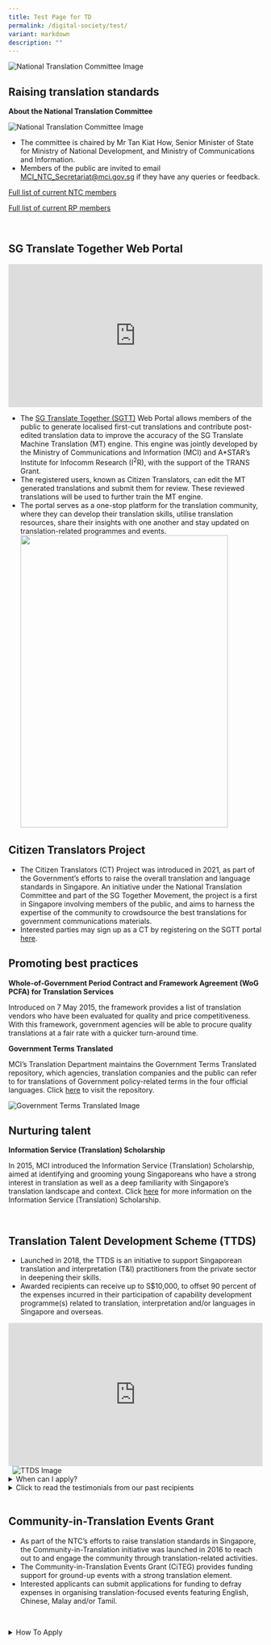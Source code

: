 ```yaml
---
title: Test Page for TD
permalink: /digital-society/test/
variant: markdown
description: ""
---
```

<img alt="National Translation Committee Image" src="/images/TD/updated%20ifg%201\_ntc%20banner\_mci%20website%20revamp%202023.png">
&nbsp;
<section id="raising-translation-standards">
	<h2>Raising translation standards</h2>

<p><strong>About the National Translation Committee</strong></p>

<img alt="National Translation Committee Image" src="https://www.mci.gov.sg/images/TD/updated%20ifg%202\_ntc%20and%20rp%20ifg\_mci%20website%20revamp%202023.png">

<ul>
<li>The committee is chaired by Mr Tan Kiat How, Senior Minister of State for Ministry of National Development, and Ministry of Communications and Information.</li>
<li>Members of the public are invited to email <a href="mailto:MCI_NTC_Secretariat@mci.gov.sg">MCI_NTC_Secretariat@mci.gov.sg</a> if they have any queries or feedback.</li>
</ul>

<p><a href="/files/Translation/N\_NTC\_5th\_Term\_NTC\_CVs\_Updated\_as\_of\_15\_Nov\_2023.pdf">Full list of current NTC members</a></p>
<p><a href="/files/Translation/ntc%20-%20resource%20panels%205th%20term%20cvs%20(as%20of%2018%20sep%202023).pdf">Full list of current RP members</a></p>&nbsp;
</section>
	
<section id="sgtt-web-portal">
	<h2>SG Translate Together Web Portal</h2>

<div style="position:relative;padding-top:56.25%;"> <iframe style="position:absolute;top:0;left:0;width:100%;height:100%;" align="center" allowfullscreen="" allow="accelerometer; autoplay; clipboard-write; encrypted-media; gyroscope; picture-in-picture" frameborder="0" title="YouTube video player" src="https://www.youtube.com/embed/-OYRSf0Kx\_Y" height="315" width="560"></iframe> </div>

<ul>
<li>The <a href="“https://www.sgtranslatetogether.gov.sg/“">SG Translate Together (SGTT)</a> Web Portal allows members of the public to generate localised first-cut translations and contribute post-edited translation data to improve the accuracy of the SG Translate Machine Translation (MT) engine. This engine was jointly developed by the Ministry of Communications and Information (MCI) and A*STAR’s Institute for Infocomm Research (I<sup>2</sup>R), with the support of the TRANS Grant. </li>
<li>The registered users, known as Citizen Translators, can edit the MT generated translations and submit them for review. These reviewed translations will be used to further train the MT engine.</li>
<li>The portal serves as a one-stop platform for the translation community, where they can develop their translation skills, utilise translation resources, share their insights with one another and stay updated on translation-related programmes and events.</li>
	
<img src="https://www.mci.gov.sg/images/TD/sgtt%20edm.jpg" style="height:580px; width:411px;">
&nbsp;
</ul></section>

<section id="citizens-translators-project">
	<h2>Citizen Translators Project</h2>

<ul>
<li>The Citizen Translators (CT) Project was introduced in 2021, as part of the Government’s efforts to raise the overall translation and language standards in Singapore. An initiative under the National Translation Committee and part of the SG Together Movement, the project is a first in Singapore involving members of the public, and aims to harness the expertise of the community to crowdsource the best translations for government communications materials. </li>
<li>Interested parties may sign up as a CT by registering on the SGTT portal <a href="https://www.sgtranslatetogether.gov.sg/">here</a>.</li>
</ul></section>

<section id="promoting-best-practices">
	<h2>Promoting best practices</h2>
	
<p><strong>Whole-of-Government Period Contract and Framework Agreement (WoG PCFA) for Translation Services</strong></p>

<p>Introduced on 7 May 2015, the framework provides a list of translation vendors who have been evaluated for quality and price competitiveness. With this framework, government agencies will be able to procure quality translations at a fair rate with a quicker turn-around time.</p>

<p><strong>Government Terms Translated</strong></p>

<p>MCI’s Translation Department maintains the Government Terms Translated repository, which agencies, translation companies and the public can refer to for translations of Government policy-related terms in the four official languages. Click&nbsp;<a href="https://www.translatedterms.gov.sg/">here</a> to visit the repository.</p>

<img alt="Government Terms Translated Image" src="https://www.mci.gov.sg/images/TD/updated%20ifg%203\_gtt%20ifg\_mci%20website%20revamp%202023.png">
&nbsp;
</section>

<section id="nurturing-talent">
	<h2>Nurturing talent</h2>

<p><strong>Information Service (Translation) Scholarship</strong></p>

<p>In 2015, MCI introduced the Information Service (Translation) Scholarship, aimed at identifying and grooming young Singaporeans who have a strong interest in translation as well as a deep familiarity with Singapore’s translation landscape and context. Click <a href="https://www.mci.gov.sg/join-us/scholarship/overview/">here</a> for more information on the Information Service (Translation) Scholarship. </p>
&nbsp;
</section>

<section id="translation-talent-development-scheme">
	<h2>Translation Talent Development Scheme (TTDS)</h2>
	
<ul>
<li>Launched in 2018, the TTDS is an initiative to support Singaporean translation and interpretation (T&amp;I) practitioners from the private sector in deepening their skills.</li>
<li>Awarded recipients can receive up to S$10,000, to offset 90 percent of the expenses incurred in their participation of capability development programme(s) related to translation, interpretation and/or languages in Singapore and overseas.</li>
</ul>

<div style="position:relative;padding-top:56.25%;"> <iframe style="position:absolute;top:0;left:0;width:100%;height:100%;" align="center" allowfullscreen="" allow="accelerometer; autoplay; clipboard-write; encrypted-media; gyroscope; picture-in-picture" frameborder="0" title="YouTube video player" src="https://www.youtube.com/embed/fnbfRZbJQto" height="315" width="560"></iframe> </div>
&nbsp;
<img alt="TTDS Image" src="https://www.mci.gov.sg/images/TD/ttds%20brochure.png">

<style>  
  /\* Styling for the accordion container \*/  
  details {  
    border: 1px solid #ccc;  
    background-color: #f9f9f9;  
    border-radius: 4px;  
    padding: 10px;  
    margin-bottom: 10px;  
  }  

  /\* Styling for the accordion header \*/  
  summary {  
    font-weight: bold;  
    cursor: pointer;  
  }  
</style> &nbsp;

<details> &nbsp;
<summary>When can I apply?</summary>
<br>
We accept applications from 1 April to 30 June (both dates inclusive) each year.
<br><br>
More information will be available at a later date.
<br><br>
<a href="https://go.gov.sg/ttds-enquiry">TTDS Enquiry Form</a>
<br><br>
</details>

<details> &nbsp;
&nbsp;<summary>Click to read the testimonials from our past recipients</summary> &nbsp;

<br>
<div style="display: flex;"> <img style="width: 50%; max-width: 100%; height: auto;" alt="Image 1" src="/images/TD/ttds%20testimonial%20image%201.png"> <img style="width: 50%; max-width: 100%; height: auto;" alt="Image 2" src="/images/TD/ttds%20testimonial%20image%202.png"> </div>

<div style="display: flex;"> <img style="width: 50%; max-width: 100%; height: auto;" alt="Image 1" src="/images/TD/ttds%20testimonial%20image%203.png"> <img style="width: 50%; max-width: 100%; height: auto;" alt="Image 2" src="/images/TD/ttds%20testimonial%20image%204.png"> </div>

<div style="display: flex;"> <img style="width: 50%; max-width: 100%; height: auto;" alt="Image 1" src="/images/TD/ttds%20testimonial%20image%205.png"> <img style="width: 50%; max-width: 100%; height: auto;" alt="Image 2" src="/images/TD/ttds%20testimonial%20image%206.png"> </div>

</details>
</section>
&nbsp;
<section id="community-in-translation-events-grant">
	<h2>Community-in-Translation Events Grant</h2>
	
<ul>
<li>As part of the NTC’s efforts to raise translation standards in Singapore, the Community-in-Translation initiative was launched in 2016 to reach out to and engage the community through translation-related activities.</li>
<li>The Community-in-Translation Events Grant (CiTEG) provides funding support for ground-up events with a strong translation element.</li>
<li>Interested applicants can submit applications for funding to defray expenses in organising translation-focused events featuring English, Chinese, Malay and/or Tamil.</li>
</ul>
<style>  
  /\* Styling for the accordion container \*/  
  details {  
    border: 1px solid #ccc;  
    background-color: #f9f9f9;  
    border-radius: 4px;  
    padding: 10px;  
    margin-bottom: 10px;  
  }  

  /\* Styling for the accordion header \*/  
  summary {  
    font-weight: bold;  
    cursor: pointer;  
  }  
</style> &nbsp;
<details> &nbsp;
&nbsp;<summary>How To Apply</summary>&nbsp;
<br>
Current and upcoming application cycles:
<br>
<title>Table Example</title> &nbsp;
<table><thead><tr><th>Application period</th><th>For proposed events which start in</th></tr></thead><tbody><tr><td>1 February 2024 to 31 March 2024</td><td>July 2024 to December 2024</td></tr><tr><td>1 August 2024 to 30 September 2024</td><td>January 2025 to June 2025</td></tr></tbody></table>
<br>
For more information, please refer to:&nbsp;
<br>
<title>Table Example</title>

&nbsp; &nbsp; 
&nbsp; &nbsp; &nbsp; 
&nbsp; &nbsp; &nbsp; &nbsp; 
&nbsp; &nbsp; &nbsp; &nbsp; 
&nbsp; &nbsp; &nbsp; &nbsp; 
&nbsp; &nbsp; &nbsp; 
&nbsp; &nbsp; 
&nbsp; &nbsp; 
&nbsp; &nbsp; &nbsp; 
&nbsp; &nbsp; &nbsp; &nbsp; 
&nbsp; &nbsp; &nbsp; &nbsp; 
&nbsp; &nbsp; &nbsp; &nbsp; <table><thead><tr><th>CiTEG Enquiry Form</th><th>CiTEG Application Guide</th><th>CiTEG Application Form</th></tr></thead><tbody><tr><td><a href="https://go.gov.sg/citeg-enquiry">Enquiry Form</a></td><td><a href="/files/Translation/CiTEG\_Application\_Guide\_caa\_21\_Sep\_2023.pdf">Application Guide</a></td><td><a href="/files/Translation/citeg%20application%20form%20(updated%2030%20apr%202021).pdf">Application Form</a></td>
</tr>
</tbody>
</table><br><br>
</details>
</section>